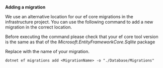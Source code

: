 ﻿**Adding a migration**

We use an alternative location for our ef core migrations in the infrastructure project.
You can use the following command to add a new migration in the correct location.

Before executing the command please check that your ef core tool version is the 
same as that of the *Microsoft.EntityFrameworkCore.Sqlite* package

Replace <MigrationName> with the name of your migration.

```
dotnet ef migrations add <MigrationName> -o "./Database/Migrations"
```